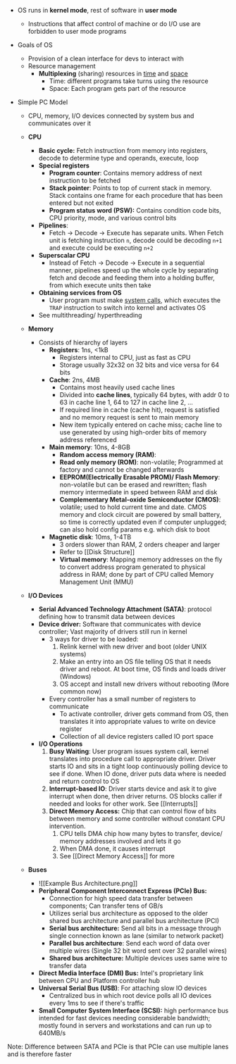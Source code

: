 - OS runs in **kernel mode**, rest of software in **user mode**
	- Instructions that affect control of machine or do I/O use are forbidden to user mode programs

- Goals of OS
	- Provision of a clean interface for devs to interact with
	- Resource management
		- **Multiplexing** (sharing) resources in <u>time</u> and <u>space</u>
			- Time: different programs take turns using the resource
			- Space: Each program gets part of the resource 

- Simple PC Model
	- CPU, memory, I/O devices connected by system bus and communicates over it
	- **CPU**
		- **Basic cycle:** Fetch instruction from memory into registers, decode to determine type and operands, execute, loop
		- **Special registers**
			- **Program counter**: Contains memory address of next instruction to be fetched
			- **Stack pointer**: Points to top of current stack in memory. Stack contains one frame for each procedure that has been entered but not exited
			- **Program status word (PSW):** Contains condition code bits, CPU priority, mode, and various control bits
		- **Pipelines**: 
			- Fetch $\rightarrow$ Decode $\rightarrow$ Execute has separate units. When Fetch unit is fetching instruction `n`, decode could be decoding `n+1` and execute could be executing `n+2`
		- **Superscalar CPU**
			- Instead of Fetch $\rightarrow$ Decode $\rightarrow$ Execute in a sequential manner, pipelines speed up the whole cycle by separating fetch and decode and feeding them into a holding buffer, from which execute units then take
		- **Obtaining services from OS**
			- User program must make <u>system calls</u>, which executes the `TRAP` instruction to switch into kernel and activates OS
		- See multithreading/ hyperthreading
	
	- **Memory**
		- Consists of hierarchy of layers
			- **Registers**: 1ns, <1kB
				- Registers internal to CPU, just as fast as CPU
				- Storage usually 32x32 on 32 bits and vice versa for 64 bits
			- **Cache**: 2ns, 4MB
				- Contains most heavily used cache lines 
				- Divided into **cache lines**, typically 64 bytes, with addr 0 to 63 in cache line 1, 64 to 127 in cache line 2, ...
				- If required line in cache (cache hit), request is satisfied and no memory request is sent to main memory
				- New item typically entered on cache miss; cache line to use generated by using high-order bits of memory address referenced
			- **Main memory**: 10ns, 4-8GB
				- **Random access memory (RAM)**: 
				- **Read only memory (ROM)**: non-volatile; Programmed at factory and cannot be changed afterwards
				- **EEPROM(Electrically Erasable PROM)/ Flash Memory**: non-volatile but can be erased and rewritten; flash memory intermediate in speed between RAM and disk
				- **Complementary Metal-oxide Semiconductor (CMOS)**: volatile; used to hold current time and date. CMOS memory and clock circuit are powered by small battery, so time is correctly updated even if computer unplugged; can also hold config params e.g. which disk to boot
			- **Magnetic disk**: 10ms, 1-4TB
				- 3 orders slower than RAM, 2 orders cheaper and larger
				- Refer to [[Disk Structure]]
				- **Virtual memory**: Mapping memory addresses on the fly to convert address program generated to physical address in RAM; done by part of CPU called Memory Management Unit (MMU)
	
	- **I/O Devices**
		- **Serial Advanced Technology Attachment (SATA)**: protocol defining how to transmit data between devices
		- **Device driver:** Software that communicates with device controller; Vast majority of drivers still run in kernel
			- 3 ways for driver to be loaded:
				1) Relink kernel with new driver and boot (older UNIX systems)
				2) Make an entry into an OS file telling OS that it needs driver and reboot. At boot time, OS finds and loads driver (Windows)
				3) OS accept and install new drivers without rebooting (More common now)
			- Every controller has a small number of registers to communicate
				- To activate controller, driver gets command from OS, then translates it into appropriate values to write on device register
				- Collection of all device registers called IO port space 
		- **I/O Operations**
			1) **Busy Waiting**: User program issues system call, kernel translates into procedure call to appropriate driver. Driver starts IO and sits in a tight loop continuously polling device to see if done. When IO done, driver puts data where is needed and return control to OS
			2) **Interrupt-based IO**: Driver starts device and ask it to give interrupt when done, then driver returns. OS blocks caller if needed and looks for other work. See [[Interrupts]]
			3) **Direct Memory Access:** Chip that can control flow of bits between memory and some controller without constant CPU intervention.
				1) CPU tells DMA chip how many bytes to transfer, device/ memory addresses involved and lets it go 
				2) When DMA done, it causes interrupt
				3) See [[Direct Memory Access]] for more
	- **Buses**
		- ![[Example Bus Architecture.png]]
		- **Peripheral Component Interconnect Express (PCIe) Bus:** 
			- Connection for high speed data transfer between components; Can transfer tens of GB/s 
			- Utilizes serial bus architecture as opposed to the older shared bus architecture and parallel bus architecture (PCI)
			- **Serial bus architecture:** Send all bits in a message through single connection known as lane (similar to network packet)
			- **Parallel bus architecture**: Send each word of data over multiple wires (Single 32 bit word sent over 32 parallel wires)
			- **Shared bus architecture:** Multiple devices uses same wire to transfer data
		- **Direct Media Interface (DMI) Bus:** Intel's proprietary link between CPU and Platform controller hub
		- **Universal Serial Bus (USB)**: For attaching slow IO devices
			- Centralized bus in which root device polls all IO devices every 1ms to see if there's traffic 
		- **Small Computer System Interface (SCSI):** high performance bus intended for fast devices needing considerable bandwidth; mostly found in servers and workstations and can run up to 640MB/s

Note: Difference between SATA and PCIe is that PCIe can use multiple lanes and is therefore faster